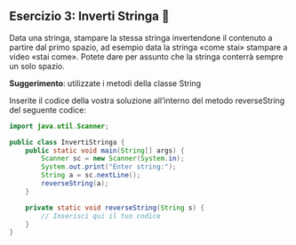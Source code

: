 ## Esercizio 3: Inverti Stringa 🛴

Data una stringa, stampare la stessa stringa invertendone il contenuto a partire dal primo spazio,
ad esempio data la stringa «come stai» stampare a video «stai come». Potete dare per assunto
che la stringa conterrà sempre un solo spazio.

**Suggerimento**: utilizzate i metodi della classe String

Inserite il codice della vostra soluzione all’interno del metodo reverseString del
seguente codice:

```java
import java.util.Scanner;

public class InvertiStringa {
    public static void main(String[] args) {
        Scanner sc = new Scanner(System.in);
        System.out.print("Enter string:");
        String a = sc.nextLine();
        reverseString(a);
    }

    private static void reverseString(String s) {
        // Inserisci qui il tuo codice
    }
}
